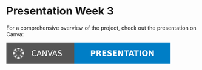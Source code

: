 
# Presentation Week 3

For a comprehensive overview of the project, check out the presentation on Canva:  

[![Presentation](../logo.svg)](https://www.canva.com/design/DAGV9xD7IUI/VoI2jP_hwWh-UOi6MaJ_eQ/view?utm_content=DAGV9xD7IUI&utm_campaign=designshare&utm_medium=link2&utm_source=uniquelinks&utlId=h6020737557)





